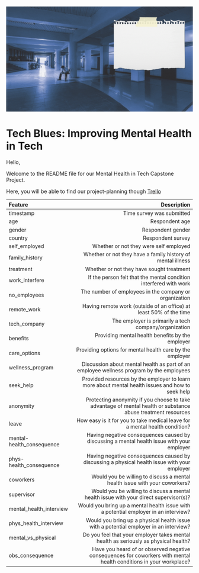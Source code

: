 ![image](https://github.com/lupeluna/README_FILES/blob/main/Tech%20Blues%20Mental%20Health%20in%20Tech.gif)

# Tech Blues: Improving Mental Health in Tech


Hello,

Welcome to the README file for our Mental Health in Tech Capstone Project.

Here, you will be able to find our project-planning though [Trello](https://trello.com/b/YET89ocX/mental-health-in-tech)



|   Feature       | Description    |
| :------------- | -----------: |
| timestamp	|  Time survey was submitted |
| age	| Respondent age  |
| gender	| Respondent gender | male:0, female:1, other:2 |
| country	 |  Respondent survey  |
| self_employed	 | Whether or not they were self employed | No:0, Yes:1 |
| family_history	| Whether or not they have a family history of mental illness | No:0, Yes:1 |
| treatment	 |  Whether or not they have sought treatment  | No:0, Yes:1 |
|  work_interfere	  |  If the person felt that the mental condition interfered with work | Never:0, Rarely:1, Sometimes:2, Often:3, NA:4 |
| no_employees	| The number of employees in the company or organization  | <5:0, 6-25:1, 26-100:2, 101-500:3, 501-1000:4, >1000:5 |
| remote_work	 | Having remote work (outside of an office) at least 50% of the time | No:0, Yes:1 |
| tech_company	| The employer is primarily a tech company/organization | No:0, Yes:1 |
| benefits  |	Providing mental health benefits by the employer | No:0, Yes:1, Don't know:2 |
| care_options |	Providing options for mental health care by the employer | No:0, Yes:1, Not sure:2 |
| wellness_program	| Discussion about mental health as part of an employee wellness program by the employees | No:0, Yes:1, Don't know:2 |
| seek_help	| Provided resources by the employer to learn more about mental health issues and how to seek help | No:0, Yes:1, Don't know:2 |
| anonymity |	Protecting anonymity if you choose to take advantage of mental health or substance abuse treatment resources | No:0, Yes:1, Don't know:2 |
| leave  |	How easy is it for you to take medical leave for a mental health condition? | Very difficult:0, Somewhat difficult:1, Don't know:2, Somewhat easy:3, Very easy:4 |
| mental-health_consequence |	Having negative consequences caused by discussing a mental health issue with your employer | No:0, Yes:1, Maybe:2 |
| phys-health_consequence	 | Having negative consequences caused by discussing a physical health issue with your employer  | No:0, Yes:1, Maybe:2 |
| coworkers |	Would you be willing to discuss a mental health issue with your coworkers? | No:0, Yes:1, Maybe:2 |
| supervisor	| Would you be willing to discuss a mental health issue with your direct supervisor(s)? | No:0, Yes:1, Some of them:2 |
| mental_health_interview  |	Would you bring up a mental health issue with a potential employer in an interview?  | No:0, Yes:1, Maybe:2 |
| phys_health_interview |	Would you bring up a physical health issue with a potential employer in an interview?  | No:0, Yes:1, Maybe:2 |
| mental_vs_physical |	Do you feel that your employer takes mental health as seriously as physical health? | No:0, Yes:1, Don't know:2 |
|  obs_consequence  |  Have you heard of or observed negative consequences for coworkers with mental health conditions in your workplace?  | No:0, Yes:1 |




## 

